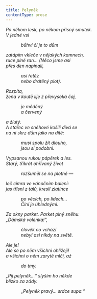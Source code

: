 ```yaml
---
title: Pelyněk
contentType: prose
---
```


<section>

_Po někom lesk, po někom přísný smutek.  
V jedné vsi_

</section>

<section>

            _bůhví čí je to dům_

</section>

<section>

_zatápím vkleče v nějakých kamnech,  
ruce plné ran… (Něco jsme asi  
přes den napínali,_

</section>

<section>

            _asi řetěz  
            nebo drátěný plot)._

</section>

<section>

_Rozpita,  
žena v koutě lije z převysoka čaj,_

</section>

<section>

            _je měděný  
            a červený_

</section>

<section>

_a žlutý.  
A stařec ve sněhové košili dívá se  
na ni skrz dům jako na dítě:_

</section>

<section>

            _musí spolu žít dlouho,  
            jsou si podobni._

</section>

<section>

_Vypsanou rukou pápěrek a les.  
Starý, třikrát ohřívaný život_

</section>

<section>

            _rozšuměl se na plotně —_

</section>

<section>

_leč cimra ve vánočním balení:  
jas třísní z tálů, kreslí zlatince_

</section>

<section>

            _po věcích, po lidech…  
            Činí je úhlednými._

</section>

<section>

_Za okny parket. Parket plný sněhu.  
„Dámská volenka!“,_

</section>

<section>

            _člověk co vchází  
            nebyl asi nikdy na světě._

</section>

<section>

_Ale je!  
Ale se po něm všichni ohlížejí!  
a všichni o něm zarytě mlčí, až_

</section>

<section>

            _do tmy._

</section>

<section>

_„Pij pelyněk…“ slyším ho někde  
blízko za zády._

</section>

<section>

            _„Pelyněk pravý… srdce supa.“_

</section>
